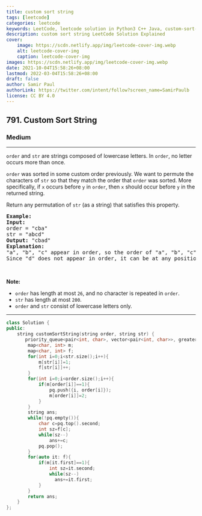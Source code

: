 ```yaml
---
title: custom sort string
tags: [leetcode]
categories: leetcode
keywords: LeetCode, leetcode solution in Python3 C++ Java, custom-sort-string solution
description: custom sort string LeetCode Solution Explained
cover:
    image: https://scdn.netlify.app/img/leetcode-cover-img.webp
    alt: leetcode-cover-img
    caption: leetcode-cover-img
images: https://scdn.netlify.app/img/leetcode-cover-img.webp
date: 2021-10-04T15:58:26+08:00
lastmod: 2022-03-04T15:58:26+08:00
draft: false
author: Samir Paul
authorLink: https://twitter.com/intent/follow?screen_name=SamirPaulb
license: CC BY 4.0
---
```



<h2>791. Custom Sort String</h2><h3>Medium</h3><hr><div><p><code>order</code> and <code>str</code> are strings composed of lowercase letters. In <code>order</code>, no letter occurs more than once.</p>

<p><code>order</code> was sorted in some custom order previously. We want to permute the characters of <code>str</code> so that they match the order that <code>order</code> was sorted. More specifically, if <code>x</code> occurs before <code>y</code> in <code>order</code>, then <code>x</code> should occur before <code>y</code> in the returned string.</p>

<p>Return any permutation of <code>str</code> (as a string) that satisfies this property.</p>

<pre><strong>Example:</strong>
<strong>Input:</strong> 
order = "cba"
str = "abcd"
<strong>Output:</strong> "cbad"
<strong>Explanation:</strong> 
"a", "b", "c" appear in order, so the order of "a", "b", "c" should be "c", "b", and "a". 
Since "d" does not appear in order, it can be at any position in the returned string. "dcba", "cdba", "cbda" are also valid outputs.
</pre>

<p>&nbsp;</p>

<p><strong>Note:</strong></p>

<ul>
	<li><code>order</code> has length at most <code>26</code>, and no character is repeated in <code>order</code>.</li>
	<li><code>str</code> has length at most <code>200</code>.</li>
	<li><code>order</code> and <code>str</code> consist of lowercase letters only.</li>
</ul>
</div>

---




```cpp
class Solution {
public:
    string customSortString(string order, string str) {
       priority_queue<pair<int, char>, vector<pair<int, char>>, greater<pair<int, char>> > pq;
        map<char, int> m;
        map<char, int> f;
        for(int i=0;i<str.size();i++){
            m[str[i]]=1;
            f[str[i]]++;
        }
        for(int i=0;i<order.size();i++){
            if(m[order[i]]==1){
                pq.push({i, order[i]});
                m[order[i]]=2;
            }
        }
        string ans;
        while(!pq.empty()){
            char c=pq.top().second;
            int sz=f[c];
            while(sz--)
                ans+=c;
            pq.pop();
        }
        for(auto it: f){
            if(m[it.first]==1){
                int sz=it.second;
                while(sz--)
                  ans+=it.first;
            }
        }
        return ans; 
    }
};
```
